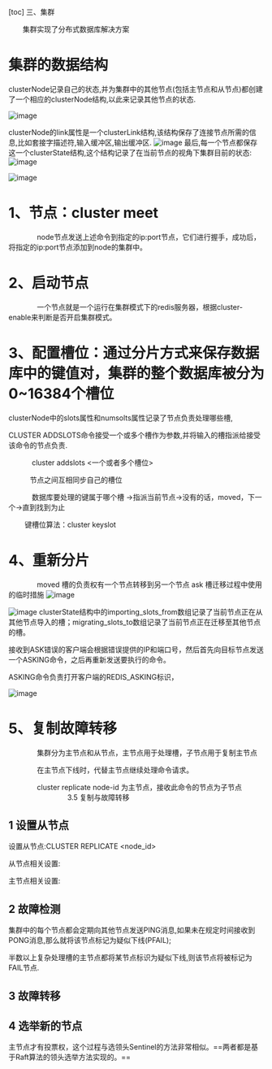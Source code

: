 [toc]
三、集群

 　　集群实现了分布式数据库解决方案
# 集群的数据结构

clusterNode记录自己的状态,并为集群中的其他节点(包括主节点和从节点)都创建了一个相应的clusterNode结构,以此来记录其他节点的状态.

![image](https://images2018.cnblogs.com/blog/1240651/201803/1240651-20180329152840826-1126372871.png)

clusterNode的link属性是一个clusterLink结构,该结构保存了连接节点所需的信息,比如套接字描述符,输入缓冲区,输出缓冲区.
![image](https://images2018.cnblogs.com/blog/1240651/201803/1240651-20180329153245268-1896750216.png)
最后,每一个节点都保存这一个clusterState结构,这个结构记录了在当前节点的视角下集群目前的状态:
![image](https://images2018.cnblogs.com/blog/1240651/201803/1240651-20180329153805919-122645473.png)

![image](https://images2018.cnblogs.com/blog/1240651/201803/1240651-20180329161206363-522633503.png)
# 1、节点：cluster meet <ip><port>

　　　　node节点发送上述命令到指定的ip:port节点，它们进行握手，成功后，将指定的ip:port节点添加到node的集群中。

# 2、启动节点

　　　　一个节点就是一个运行在集群模式下的redis服务器，根据cluster-enable来判断是否开启集群模式。

# 3、配置槽位：通过分片方式来保存数据库中的键值对，集群的整个数据库被分为 0~16384个槽位
clusterNode中的slots属性和numsolts属性记录了节点负责处理哪些槽,

CLUSTER ADDSLOTS命令接受一个或多个槽作为参数,并将输入的槽指派给接受该命令的节点负责.


　　　 cluster addslots <一个或者多个槽位>

　　　节点之间互相同步自己的槽位

　　　 数据库要处理的键属于哪个槽 ->指派当前节点->没有的话，moved，下一个->直到找到为止

　　     键槽位算法：cluster keyslot <key>
# 4、重新分片

　　　　moved  槽的负责权有一个节点转移到另一个节点
        ask   槽迁移过程中使用的临时措施
![image](https://images2018.cnblogs.com/blog/1240651/201804/1240651-20180421225244249-80507224.png)  
      
![image](https://images2018.cnblogs.com/blog/1240651/201804/1240651-20180421225608218-1742228071.png)
       clusterState结构中的importing_slots_from数组记录了当前节点正在从其他节点导入的槽；migrating_slots_to数组记录了当前节点正在迁移至其他节点的槽。

接收到ASK错误的客户端会根据错误提供的IP和端口号，然后首先向目标节点发送一个ASKING命令，之后再重新发送要执行的命令。

ASKING命令负责打开客户端的REDIS_ASKING标识，

![image](https://images2018.cnblogs.com/blog/1240651/201804/1240651-20180421230825219-1046434202.png)

# 5、复制故障转移

　　　　集群分为主节点和从节点，主节点用于处理槽，子节点用于复制主节点   

　　　　在主节点下线时，代替主节点继续处理命令请求。

　　　　cluster replicate <node-id>  node-id 为主节点，接收此命令的节点为子节点
　　　　
　　　　3.5 复制与故障转移
## 1 设置从节点
设置从节点:CLUSTER REPLICATE <node_id>

从节点相关设置:



主节点相关设置:





## 2 故障检测
集群中的每个节点都会定期向其他节点发送PING消息,如果未在规定时间接收到PONG消息,那么就将该节点标记为疑似下线(PFAIL);

半数以上复杂处理槽的主节点都将某节点标识为疑似下线,则该节点将被标记为FAIL节点.

## 3 故障转移
## 4 选举新的节点
主节点才有投票权，这个过程与选领头Sentinel的方法非常相似。==两者都是基于Raft算法的领头选举方法实现的。==